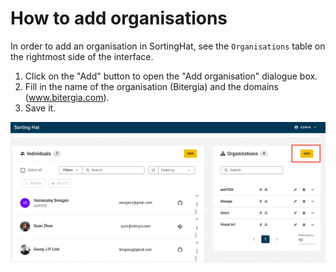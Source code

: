 # How to add organisations

In order to add an organisation in SortingHat, see the <code>Organisations</code> table on the rightmost side of the interface.

1. Click on the "Add" button to open the "Add organisation" dialogue box.
2. Fill in the name of the organisation (Bitergia) and the domains (www.bitergia.com).
3. Save it.

![add-org](./assets/add-org.png)

